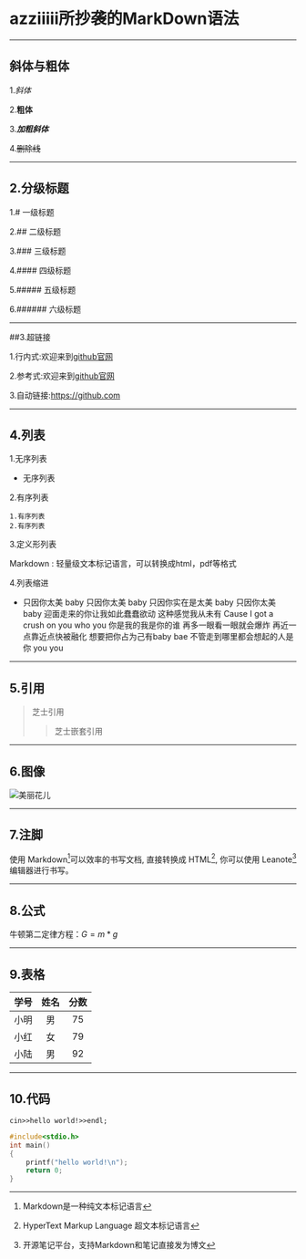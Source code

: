 # azziiiii所抄袭的MarkDown语法

---

## 斜体与粗体

1.*斜体*

2.**粗体**

3.***加粗斜体***

4.~~删除线~~

---

## 2.分级标题

1.# 一级标题

2.## 二级标题

3.### 三级标题

4.#### 四级标题

5.##### 五级标题

6.###### 六级标题

---
##3.超链接

1.行内式:欢迎来到[github官网](https://github.com)

2.参考式:欢迎来到[github官网][1]

3.自动链接:<https://github.com>

[1]:https://github.com
---

## 4.列表

1.无序列表

- 无序列表  
  
2.有序列表

    1.有序列表
    2.有序列表
  
3.定义形列表

Markdown
:    轻量级文本标记语言，可以转换成html，pdf等格式

4.列表缩进

- 只因你太美 baby 只因你太美 baby
只因你实在是太美 baby 只因你太美 baby
迎面走来的你让我如此蠢蠢欲动
这种感觉我从未有
Cause I got a crush on you who you
你是我的我是你的谁
再多一眼看一眼就会爆炸
再近一点靠近点快被融化
想要把你占为己有baby bae
不管走到哪里都会想起的人是你 you you

---

## 5.引用

>芝士引用
>>芝士嵌套引用

---

## 6.图像

![美丽花儿](http://ww2.sinaimg.cn/large/56d258bdjw1eugeubg8ujj21kw16odn6.jpg)

---

## 7.注脚

使用 Markdown[^1]可以效率的书写文档, 直接转换成 HTML[^2], 你可以使用 Leanote[^Le] 编辑器进行书写。

[^1]:Markdown是一种纯文本标记语言

[^2]:HyperText Markup Language 超文本标记语言

[^Le]:开源笔记平台，支持Markdown和笔记直接发为博文

---

## 8.公式

牛顿第二定律方程：$G=m*g$

---

## 9.表格

|学号|姓名|分数|
|:-:|:-:|:-:|
|小明 |男|75|
|小红|女|79|
|小陆|男|92|

---

## 10.代码

`
cin>>hello world!>>endl;
`

```c
#include<stdio.h>
int main()
{
    printf("hello world!\n");
    return 0;
}
```
